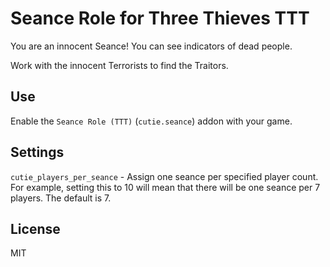 # Seance Role for Three Thieves TTT

You are an innocent Seance! You can see indicators of dead people.

Work with the innocent Terrorists to find the Traitors.

## Use

Enable the `Seance Role (TTT)` (`cutie.seance`) addon with your game.

## Settings

`cutie_players_per_seance` - Assign one seance per specified player count. For example, setting this to 10 will mean that there will be one seance per 7 players. The default is 7.

## License

MIT